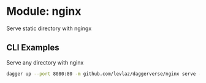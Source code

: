 # Module: nginx 

Serve static directory with ngingx

## CLI Examples

Serve any directory with nginx 
```sh
dagger up --port 8080:80 -m github.com/levlaz/daggerverse/nginx serve --directory .
```
